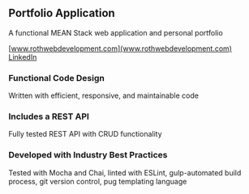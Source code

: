 ## Portfolio Application

A functional MEAN Stack web application and personal portfolio

[www.rothwebdevelopment.com](www.rothwebdevelopment.com) <br/>
[LinkedIn](https://www.linkedin.com/in/brandon-roth-159b62130)

### Functional Code Design
Written with efficient, responsive, and maintainable code

### Includes a REST API
Fully tested REST API with CRUD functionality

### Developed with Industry Best Practices
Tested with Mocha and Chai, linted with ESLint, gulp-automated build process, git version control, pug templating language


